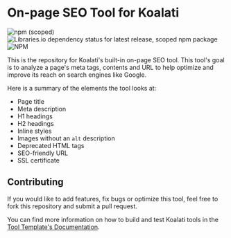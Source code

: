# On-page SEO Tool for Koalati
![npm (scoped)](https://img.shields.io/npm/v/@koalati/tool-seo)
![Libraries.io dependency status for latest release, scoped npm package](https://img.shields.io/librariesio/release/npm/@koalati/tool-seo)
![NPM](https://img.shields.io/npm/l/@koalati/tool-seo)

This is the repository for Koalati's built-in on-page SEO tool. This tool's goal is to analyze a page's meta tags, contents and URL to help optimize and improve its reach on search engines like Google.

Here is a summary of the elements the tool looks at:

- Page title
- Meta description
- H1 headings
- H2 headings
- Inline styles
- Images without an `alt` description
- Deprecated HTML tags
- SEO-friendly URL
- SSL certificate


## Contributing

If you would like to add features, fix bugs or optimize this tool, feel free to fork this repository and submit a pull request.

You can find more information on how to build and test Koalati tools in the [Tool Template's Documentation](https://github.com/koalatiapp/tool-template).
